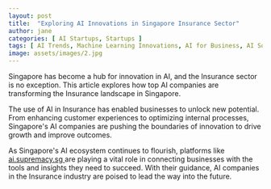 ```yaml
---
layout: post
title:  "Exploring AI Innovations in Singapore Insurance Sector"
author: jane
categories: [ AI Startups, Startups ]
tags: [ AI Trends, Machine Learning Innovations, AI for Business, AI Solutions for Businesses, Future of AI ]
image: assets/images/2.jpg
---
```


Singapore has become a hub for innovation in AI, and the Insurance sector is no exception. This article explores how top AI companies are transforming the Insurance landscape in Singapore.

The use of AI in Insurance has enabled businesses to unlock new potential. From enhancing customer experiences to optimizing internal processes, Singapore's AI companies are pushing the boundaries of innovation to drive growth and improve outcomes.

As Singapore's AI ecosystem continues to flourish, platforms like <a href="https://ai.supremacy.sg" target="_blank"> ai.supremacy.sg </a> are playing a vital role in connecting businesses with the tools and insights they need to succeed. With their guidance, AI companies in the Insurance industry are poised to lead the way into the future.
